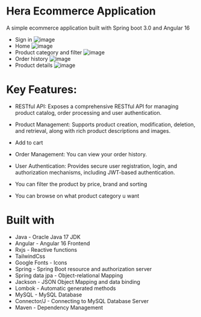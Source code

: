 # Hera Ecommerce Application
A simple ecommerce application built with Spring boot 3.0 and Angular 16
- Sign in
![image](https://github.com/aaronbujatin/be-hera/assets/94673180/10f56b54-fa6a-4de9-8c1d-61fdb7930e9b)
- Home
![image](https://github.com/aaronbujatin/be-hera/assets/94673180/2821e9ee-ced4-4262-b8d3-f2f0c84f1b42)
- Product category and filter
![image](https://github.com/aaronbujatin/be-hera/assets/94673180/7bb07fdd-a1ad-4af2-aa2d-8a2c19f23621)
- Order history
![image](https://github.com/aaronbujatin/be-hera/assets/94673180/8a188e8f-3aec-4eb1-85b5-c088a29c2b21)
- Product details
![image](https://github.com/aaronbujatin/be-hera/assets/94673180/97a2e594-5ffc-4f8c-bcd5-90b0f59f4925)






# Key Features:

- RESTful API: Exposes a comprehensive RESTful API for managing product catalog, order processing and user authentication.

- Product Management: Supports product creation, modification, deletion, and retrieval, along with rich product descriptions and images.

- Add to cart 

- Order Management: You can view your order history.

- User Authentication: Provides secure user registration, login, and authorization mechanisms, including JWT-based authentication.

- You can filter the product by price, brand and sorting
  
- You can browse on what product category u want

# Built with
- Java - Oracle Java 17 JDK
- Angular - Angular 16 Frontend
- Rxjs - Reactive functions
- TailwindCss
- Google Fonts - Icons
- Spring - Spring Boot resource and authorization server
- Spring data jpa - Object-relational Mapping
- Jackson - JSON Object Mapping and data binding
- Lombok - Automatic generated methods
- MySQL - MySQL Database
- Connector/J - Connecting to MySQL Database Server
- Maven - Dependency Management

  
